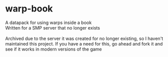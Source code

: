 # warp-book
A datapack for using warps inside a book<br/>
Written for a SMP server that no longer exists <br/><br/>
Archived due to the server it was created for no longer existing, so I haven't maintained this project. If you have a need for this, go ahead and fork it and see if it works in modern versions of the game
